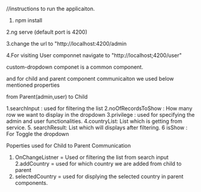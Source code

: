 
//instructions to run the applicaiton.

1. npm install 

2.ng serve (default port is 4200)

3.change the url to "http://localhost:4200/admin

4.For visiting User componnet navigate to "http://localhost;4200/user"

custom-dropdown componet is a common component.

and for child and parent component communicaiton we used below mentioned properties

from Parent(admin,user) to Child

1.searchInput :  used for filtering the list
2.noOfRecordsToShow : How many row we want to display in the dropdown
3.privilege : used for specifying the admin and user functionalities.
4.countryList: List which is getting from service.
5. searchResult: List which will displays after filtering.
6 isShow : For Toggle the dropdown 

Poperties used for Child to Parent Communication
1. OnChangeListner = Used or filtering the list from search input
2.addCountry = used for which country we are added from child to parent
3. selectedCountry = used for displying the selected country in parent components.




